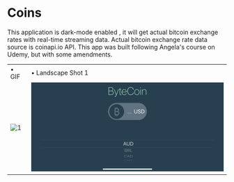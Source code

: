 # Coins
This application is dark-mode enabled , it will get actual bitcoin exchange rates with real-time streaming data. Actual bitcoin exchange rate data source is coinapi.io API. This app was built following Angela's course on Udemy, but with some amendments.

<table>
 <tr>
    <td> • GIF </td>
    <td> • Landscape Shot 1 </td>
  </tr> 
  <tr>
    <td> <img src="Images/Coins.gif" alt="1" width = 350></td>
    <td><img src="Images/CoinsLandscape1.PNG" alt="2" width = 450></td>
  </td>
  </tr>
